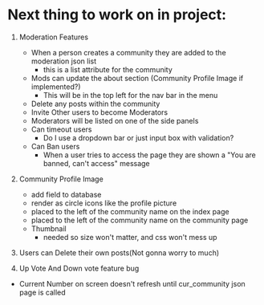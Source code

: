 # Next thing to work on in project:

1. Moderation Features
   - When a person creates a community they are added to the moderation json list
     - this is a list attribute for the community
   - Mods can update the about section (Community Profile Image if implemented?)
     - This will be in the top left for the nav bar in the menu
   - Delete any posts within the community
   - Invite Other users to become Moderators
   - Moderators will be listed on one of the side panels
   - Can timeout users
     - Do I use a dropdown bar or just input box with validation?
   - Can Ban users
     - When a user tries to access the page they are shown a "You are banned, can't
       access" message

2. Community Profile Image
   - add field to database
   - render as circle icons like the profile picture
   - placed to the left of the community name on the index page
   - placed to the left of the community name on the community page
   - Thumbnail
     - needed so size won't matter, and css won't mess up

3. Users can Delete their own posts(Not gonna worry to much)

4. Up Vote And Down vote feature bug
  - Current Number on screen doesn't refresh until cur_community json page is called



